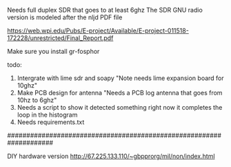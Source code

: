Needs full duplex SDR that goes to at least 6ghz
The SDR GNU radio version is modeled after the nljd PDF file

https://web.wpi.edu/Pubs/E-project/Available/E-project-011518-172228/unrestricted/Final_Report.pdf

Make sure you install gr-fosphor 

todo: 
1. Intergrate with lime sdr and soapy "Note needs lime expansion board for 10ghz"
2. Make PCB design for antenna "Needs a PCB log antenna that goes from 10hz to 6ghz"
3. Needs a script to show it detected something right now it completes the loop in the histogram
4. Needs requirements.txt


####################################################################

DIY hardware version
http://67.225.133.110/~gbpprorg/mil/non/index.html